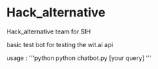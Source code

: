 # Hack_alternative
Hack_alternative team for SIH 

basic test bot for testing the wit.ai api

usage :
  '''python 
  python chatbot.py [your query]
  '''
